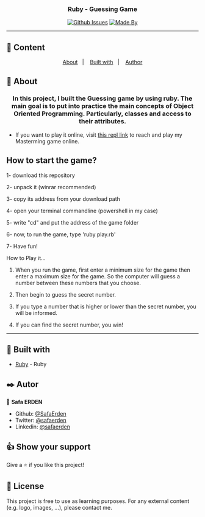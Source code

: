 <h3 align="center">Ruby - Guessing Game</h3>

<div align="center">

[![Github Issues](https://img.shields.io/badge/GitHub-Issues-orange)](https://github.com/SafaErden/Guessing-Game/issues)
[![Made By](https://img.shields.io/badge/Made%20By-Safa%20Erden-brightgreen)](https://github.com/safaerden)

</div>

---

## 📝 Content

<p align="center">
<a href="#about">About</a>&nbsp;&nbsp;&nbsp;|&nbsp;&nbsp;&nbsp;
<a href="#built_using">Built with</a>&nbsp;&nbsp;&nbsp;|&nbsp;&nbsp;&nbsp;
<a href="#author">Author</a>
</p>

## 🧐 About <a name = "about"></a>

<h3 align="center"> In this project, I built the Guessing game by using ruby. The main goal is to put into practice the main concepts of Object Oriented Programming. Particularly, classes and access to their attributes.</h3>

- If you want to play it online, visit [this repl link](https://repl.it/@SafaErden/Guessing-Game) to reach and play my Masterming game online.

<h2>How to start the game?</h2>

1- download this repository

2- unpack it (winrar recommended)

3- copy its address from your download path

4- open your terminal commandline (powershell in my case)

5- write "cd" and put the address of the game folder

6- now, to run the game, type 'ruby play.rb'

7- Have fun!

How to Play it...

1. When you run the game, first enter a minimum size for the game then enter a maximum size for the game. So the computer will guess a number between these numbers that you choose. 

2. Then begin to guess the secret number.

3. If you type a number that is higher or lower than the secret number, you will be informed.

4. If you can find the secret number, you win!

---

## 🔧 Built with<a name = "built_using"></a>

- [Ruby](https://www.ruby-lang.org/) - Ruby

## ✒️ Autor <a name = "author"></a>

👤 **Safa ERDEN**

- Github: [@SafaErden](https://github.com/SafaErden)
- Twitter: [@safaerden](https://twitter.com/safaerden)
- Linkedin: [@safaerden](https://www.linkedin.com/in/safaerden/)

## 👍 Show your support

Give a ⭐️ if you like this project!

## 📝 License

This project is free to use as learning purposes. For any external content (e.g. logo, images, ...), please contact me.
